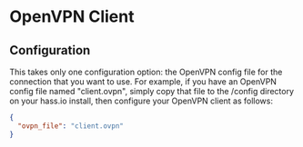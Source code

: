 # OpenVPN Client



## Configuration

This takes only one configuration option: the OpenVPN config file for the
connection that you want to use. For example, if you have an OpenVPN config
file named "client.ovpn", simply copy that file to the /config directory on
your hass.io install, then configure your OpenVPN client as follows:

```json
{
  "ovpn_file": "client.ovpn"
}
```
